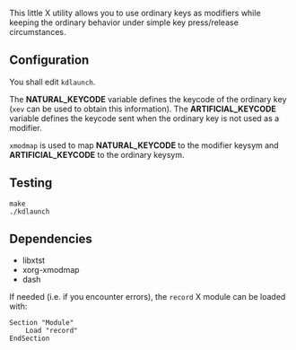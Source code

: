 This little X utility allows you to use ordinary keys as modifiers while keeping the ordinary behavior under simple key press/release circumstances.

## Configuration

You shall edit `kdlaunch`.

The **NATURAL_KEYCODE** variable defines the keycode of the ordinary key (`xev` can be used to obtain this information).
The **ARTIFICIAL_KEYCODE** variable defines the keycode sent when the ordinary key is not used as a modifier. 

`xmodmap` is used to map **NATURAL_KEYCODE** to the modifier keysym and **ARTIFICIAL_KEYCODE** to the ordinary keysym.

## Testing

    make
    ./kdlaunch

## Dependencies

- libxtst
- xorg-xmodmap
- dash

If needed (i.e. if you encounter errors), the `record` X module can be loaded with:

    Section "Module"
        Load "record"
    EndSection
